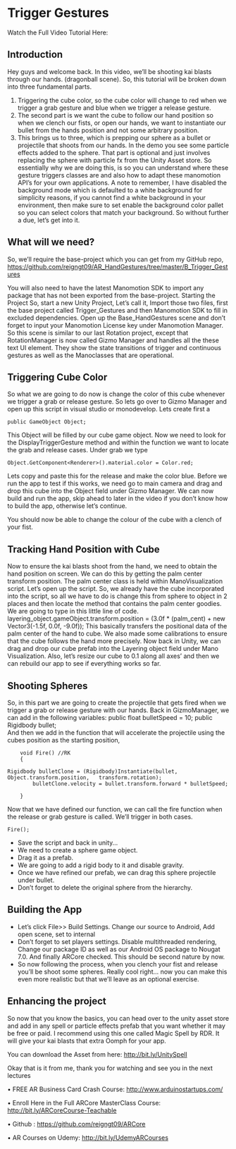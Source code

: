 # Trigger Gestures

Watch the Full Video Tutorial Here:

## Introduction
Hey guys and welcome back. In this video, we’ll be shooting kai blasts through our hands. (dragonball scene). So, this tutorial will be broken down into three fundamental parts.

1.	Triggering the cube color, so the cube color will change to red when we trigger a grab gesture and blue when we trigger a release gesture.
2.	The second part is we want the cube to follow our hand position so when we clench our fists, or open our hands, we want to instantiate our bullet from the hands position and not some arbitrary position.
3.	This brings us to three, which is prepping our sphere as a bullet or projectile that shoots from our hands. In the demo you see some particle effects added to the sphere. That part is optional and just involves replacing the sphere with particle fx from the Unity Asset store.
So essentially why we are doing this, is so you can understand where these gesture triggers classes are and also how to adapt these manomotion API’s for your own applications. 
A note to remember, I have disabled the background mode which is defaulted to a white background for simplicity reasons, if you cannot find a white background in your environment, then make sure to set enable the background color pallet so you can select colors that match your background.
So without further a due, let’s get into it.

## What will we need?
So, we’ll require the base-project which you can get from my GitHub repo, https://github.com/reigngt09/AR_HandGestures/tree/master/B_Trigger_Gestures

You will also need to have the latest Manomotion SDK to import any package that has not been exported from the base-project.
Starting the Project
So, start a new Unity Project, Let’s call it, Import those two files, first the base project called Trigger_Gestures and then Manomotion SDK to fill in excluded dependencies. Open up the Base_HandGestures scene and don’t forget to input your Manomotion License key under Manomotion Manager.
So this scene is similar to our last Rotation project, except that RotationManager is now called Gizmo Manager and handles all the these text UI element. They show the state transitions of trigger and continuous gestures as well as the Manoclasses that are operational. 

## Triggering Cube Color 
So what we are going to do now is change the color of this cube whenever we trigger a grab or release gesture.
So lets go over to Gizmo Manager and open up this script in visual studio or monodevelop.
Lets create first a 
```
public GameObject Object;
```

This Object will be filled by our cube game object.
Now we need to look for the DisplayTriggerGesture method and within the function we want to locate the grab and release cases. Under grab we type
```
Object.GetComponent<Renderer>().material.color = Color.red;
```
Lets copy and paste this for the release and make the color blue. 
Before we run the app to test if this works, we need go to main camera and drag and drop this cube into the Object field under Gizmo Manager.
We can now build and run the app, skip ahead to later in the video if you don’t know how to build the app, otherwise let’s continue.

You should now be able to change the colour of the cube with a clench of your fist.
  
## Tracking Hand Position with Cube
Now to ensure the kai blasts shoot from the hand, we need to obtain the hand position on screen. We can do this by getting the palm center transform position. The palm center class is held within ManoVisualization script. Let’s open up the script.
So, we already have the cube incorporated into the script, so all we have to do is change this from sphere to object in 2 places and then locate the method that contains the palm center goodies. We are going to type in this little line of code. 
layering_object.gameObject.transform.position = (3.0f * (palm_cent) + new Vector3(-1.5f, 0.0f, -9.0f)); 
This basically transfers the positional data of the palm center of the hand to cube. We also made some calibrations to ensure that the cube follows the hand more precisely. 
Now back in Unity, we can drag and drop our cube prefab into the Layering object field under Mano Visualization. Also, let’s resize our cube to 0.1 along all axes’ and then we can rebuild our app to see if everything works so far.

## Shooting Spheres
So, in this part we are going to create the projectile that gets fired when we trigger a grab or release gesture with our hands. Back in GizmoManager, we can add in the following variables:
    public float bulletSpeed = 10; 
    public Rigidbody bullet;  
And then we add in the function that will accelerate the projectile using the cubes position as the starting position,
```
    void Fire() //RK
    {

Rigidbody bulletClone = (Rigidbody)Instantiate(bullet, Object.transform.position,   transform.rotation);
        bulletClone.velocity = bullet.transform.forward * bulletSpeed;

    }
```
Now that we have defined our function, we can call the fire function when the release or grab gesture is called. We’ll trigger in both cases.
```
Fire();
```
*	Save the script and back in unity…
*	We need to create a sphere game object. 
*	Drag it as a prefab.
*	We are going to add a rigid body to it and disable gravity. 
*	Once we have refined our prefab, we can drag this sphere projectile under bullet.
*	Don’t forget to delete the original sphere from the hierarchy. 

## Building the App
*	Let’s click File>> Build Settings. Change our source to Android, Add open scene, set to internal
*	Don’t forget to set players settings. Disable multithreaded rendering, Change our package ID as well as our Android OS package to Nougat 7.0. And finally ARCore checked. This should be second nature by now.
*	So now following the process, when you clench your fist and release you’ll be shoot some spheres. Really cool right… now you can make this even more realistic but that we’ll leave as an optional exercise. 

## Enhancing the project
So now that you know the basics, you can head over to the unity asset store and add in any spell or particle effects prefab that you want whether it may be free or paid. I recommend using this one called Magic Spell by RDR. It will give your kai blasts that extra Oomph for your app.

You can download the Asset from here:
http://bit.ly/UnitySpell

Okay that is it from me, thank you for watching and see you in the next lectures

•	FREE AR Business Card Crash Course:
http://www.arduinostartups.com/

•	Enroll Here in the Full ARCore MasterClass Course: 
http://bit.ly/ARCoreCourse-Teachable

•	Github : https://github.com/reigngt09/ARCore

•	AR Courses on Udemy:  http://bit.ly/UdemyARCourses









